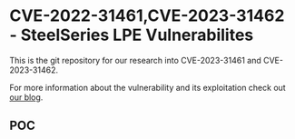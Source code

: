 # CVE-2022-31461,CVE-2023-31462 - SteelSeries LPE Vulnerabilites
This is the git repository for our research into CVE-2023-31461 and CVE-2023-31462.

For more information about the vulnerability and its exploitation check out [our blog](http://akamai.com/blog/security-research/exploit-steelseries-subapp-privilege-escalation).

## POC
